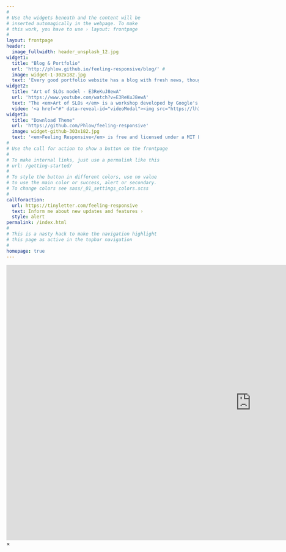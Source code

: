 ```yaml
---
#
# Use the widgets beneath and the content will be
# inserted automagically in the webpage. To make
# this work, you have to use › layout: frontpage
#
layout: frontpage
header:
  image_fullwidth: header_unsplash_12.jpg
widget1:
  title: "Blog & Portfolio"
  url: 'http://phlow.github.io/feeling-responsive/blog/' #
  image: widget-1-302x182.jpg
  text: 'Every good portfolio website has a blog with fresh news, thoughts and develop&shy;ments of your activities. <em>Feeling Responsive</em> offers you a fully functional blog with an archive page to give readers a quick overview of all your posts.'
widget2:
  title: "Art of SLOs model - E3ReKuJ8ewA"
  url: 'https://www.youtube.com/watch?v=E3ReKuJ8ewA'
  text: "The <em>Art of SLOs </em> is a workshop developed by Google's Customer Reliability Engineering team. The goal of the workshop is to introduce participants to the way Google measures service reliability—in terms of Service Level Indicators (SLIs) and Service Level Objectives (SLOs)—and give them some hands-on experience with creating these measures in practice. These are important, fundamental concepts: it is far easier to have a meaningful conversation about the reliability of a service when you have an objective way of measuring that reliability."
  video: '<a href="#" data-reveal-id="videoModal"><img src="https://lh3.googleusercontent.com/AYkOCZpaXliz5hZ0gAvfriWly6IjYlKrnn2MURM0arosMtjPQfPafA_Zt_1ndSUtMNVPRHdzQXMZFHKi-0RcccbzEcBqsQyQjD5IJE45ezrMLV40-D7X=w1490" width="302" height="182" alt=""/></a>'
widget3:
  title: "Download Theme"
  url: 'https://github.com/Phlow/feeling-responsive'
  image: widget-github-303x182.jpg
  text: '<em>Feeling Responsive</em> is free and licensed under a MIT License. Make it your own and start building. The code is well-documented and explains you how it works.'
#
# Use the call for action to show a button on the frontpage
#
# To make internal links, just use a permalink like this
# url: /getting-started/
#
# To style the button in different colors, use no value
# to use the main color or success, alert or secondary.
# To change colors see sass/_01_settings_colors.scss
#
callforaction:
  url: https://tinyletter.com/feeling-responsive
  text: Inform me about new updates and features ›
  style: alert
permalink: /index.html
#
# This is a nasty hack to make the navigation highlight
# this page as active in the topbar navigation
#
homepage: true
---
```


<div id="videoModal" class="reveal-modal large" data-reveal="">
  <div class="flex-video widescreen vimeo" style="display: block;">
    <iframe width="1280" height="720" src="https://www.youtube.com/embed/3b5zCFSmVvU" frameborder="0" allowfullscreen></iframe>
  </div>
  <a class="close-reveal-modal">&#215;</a>
</div>
